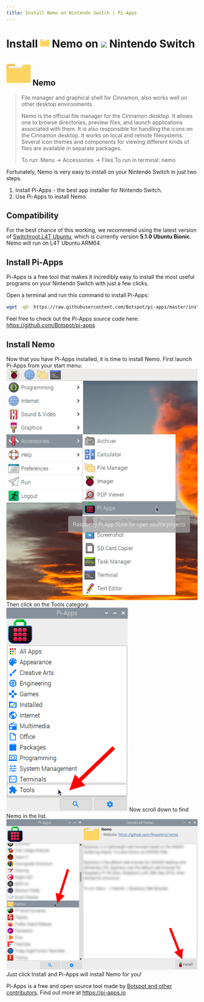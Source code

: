 ```yaml
---
title: Install Nemo on Nintendo Switch | Pi-Apps
---
```

<div class="simple-install-content content">

# Install <img src="/img/app-icons/Nemo/icon-64.png" height=24> Nemo on <img src=https://switchroot.org/logo.png height=24> Nintendo Switch

## <img src="/img/app-icons/Nemo/icon-64.png"> Nemo
> File manager and graphical shell for Cinnamon, also works well on other desktop environments.
> 
> Nemo is the official file manager for the Cinnamon desktop. It allows one to browse directories, preview files, and launch applications associated with them.
> It is also responsible for handling the icons on the Cinnamon desktop. It works on local and remote filesystems. Several icon themes and components for viewing different kinds of files are available in separate packages.
> 
> To run: Menu -> Accessories -> Files
> To run in terminal: nemo

Fortunately, Nemo is very easy to install on your Nintendo Switch in just two steps.
1. Install Pi-Apps - the best app installer for Nintendo Switch.
2. Use Pi-Apps to install Nemo.
</div>
<div class="simple-install-content content">

## Compatibility
For the best chance of this working, we recommend using the latest version of [Switchroot L4T Ubuntu](https://wiki.switchroot.org/en/Linux/Ubuntu-Install-Guide), which is currently version **5.1.0 Ubuntu Bionic**.
Nemo will run on L4T Ubuntu ARM64.
</div>
<div class="simple-install-content content">

## Install Pi-Apps

Pi-Apps is a free tool that makes it incredibly easy to install the most useful programs on your Nintendo Switch with just a few clicks.

Open a terminal and run this command to install Pi-Apps:
```bash
wget -qO- https://raw.githubusercontent.com/Botspot/pi-apps/master/install | bash
```
Feel free to check out the Pi-Apps source code here: https://github.com/Botspot/pi-apps
</div>
<div class="simple-install-content content">

## Install Nemo

Now that you have Pi-Apps installed, it is time to install Nemo.
First launch Pi-Apps from your start menu:
<img src="/img/start-menu.png">
Then click on the Tools category.
<img src="/img/category-selections/Tools.png">
Now scroll down to find Nemo in the list.
<img src="/img/app-icons/Nemo/app-selection.png">
Just click Install and Pi-Apps will install Nemo for you!
</div>
<div class="simple-install-content content">

Pi-Apps is a free and open source tool made by [Botspot and other contributors](/about/#contributors). Find out more at https://pi-apps.io
</div>
